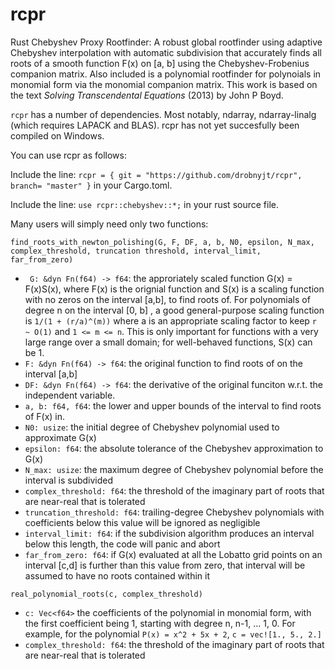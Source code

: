# rcpr
Rust Chebyshev Proxy Rootfinder: A robust global rootfinder using adaptive Chebyshev interpolation with automatic subdivision that accurately finds all roots of a smooth function F(x) on [a, b] using the Chebyshev-Frobenius companion matrix. Also included is a polynomial rootfinder for polynoials in monomial form via the monomial companion matrix. This work is based on the text _Solving Transcendental Equations_ (2013) by John P Boyd.

`rcpr` has a number of dependencies. Most notably, ndarray, ndarray-linalg (which requires LAPACK and BLAS). rcpr has not yet succesfully been compiled on Windows.

You can use rcpr as follows:

Include the line:
  `rcpr = { git = "https://github.com/drobnyjt/rcpr", branch= "master" }`
in your Cargo.toml.

Include the line:
`use rcpr::chebyshev::*;`
in your rust source file.

Many users will simply need only two functions: 

`find_roots_with_newton_polishing(G, F, DF, a, b, N0, epsilon, N_max, complex_threshold, truncation threshold, interval_limit, far_from_zero)`

* ` G: &dyn Fn(f64) -> f64`: the approriately scaled function G(x) = F(x)S(x), where F(x) is the orignial function and S(x) is a scaling function with no zeros on the interval [a,b], to find roots of. For polynomials of degree n on the interval [0, b] , a good general-purpose scaling function is `1/(1 + (r/a)^(m))` where a is an appropriate scaling factor to keep `r ~ O(1)` and `1 <= m <= n`. This is only important for functions with a very large range over a small domain; for well-behaved functions, S(x) can be 1.
* `F: &dyn Fn(f64) -> f64`: the original function to find roots of on the interval [a,b]
* `DF: &dyn Fn(f64) -> f64`: the derivative of the original funciton w.r.t. the independent variable.
* `a, b: f64, f64`: the lower and upper bounds of the interval to find roots of F(x) in.
* `N0: usize`: the initial degree of Chebyshev polynomial used to approximate G(x)
* `epsilon: f64`: the absolute tolerance of the Chebyshev approximation to G(x)
* `N_max: usize`: the maximum degree of Chebyshev polynomial before the interval is subdivided 
* `complex_threshold: f64`: the threshold of the imaginary part of roots that are near-real that is tolerated
* `truncation_threshold: f64`: trailing-degree Chebyshev polynomials with coefficients below this value will be ignored as negligible
* `interval_limit: f64`: if the subdivision algorithm produces an interval below this length, the code will panic and abort
* `far_from_zero: f64`: if G(x) evaluated at all the Lobatto grid points on an interval [c,d] is further than this value from zero, that interval will be assumed to have no roots contained within it

`real_polynomial_roots(c, complex_threshold)`

* `c: Vec<f64>` the coefficients of the polynomial in monomial form, with the first coefficient being 1, starting with degree n, n-1, ... 1, 0. For example, for the polynomial `P(x) = x^2 + 5x + 2`, `c = vec![1., 5., 2.]`
* `complex_threshold: f64`: the threshold of the imaginary part of roots that are near-real that is tolerated
